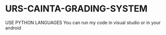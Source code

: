 # URS-CAINTA-GRADING-SYSTEM
USE PYTHON LANGUAGES
You can run my code in visual studio or in your android
